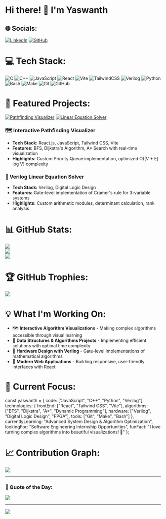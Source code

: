 # Hi there! 👋 I'm Yaswanth

## 🌐 Socials:
[![LinkedIn](https://img.shields.io/badge/LinkedIn-%230077B5.svg?logo=linkedin&logoColor=white)]([https://linkedin.com/in/your-linkedin-profile](https://www.linkedin.com/in/adimulam-yaswanth-veera-nagesh-6014382a3/)) 
[![GitHub](https://img.shields.io/badge/GitHub-%23121011.svg?logo=github&logoColor=white)](https://github.com/yaswanth230755)

# 💻 Tech Stack:
![C](https://img.shields.io/badge/c-%2300599C.svg?style=for-the-badge&logo=c&logoColor=white) 
![C++](https://img.shields.io/badge/c++-%2300599C.svg?style=for-the-badge&logo=c%2B%2B&logoColor=white) 
![JavaScript](https://img.shields.io/badge/javascript-%23323330.svg?style=for-the-badge&logo=javascript&logoColor=%23F7DF1E) 
![React](https://img.shields.io/badge/react-%2320232a.svg?style=for-the-badge&logo=react&logoColor=%2361DAFB) 
![Vite](https://img.shields.io/badge/vite-%23646CFF.svg?style=for-the-badge&logo=vite&logoColor=white) 
![TailwindCSS](https://img.shields.io/badge/tailwindcss-%2338B2AC.svg?style=for-the-badge&logo=tailwind-css&logoColor=white) 
![Verilog](https://img.shields.io/badge/Verilog-%23FF6600.svg?style=for-the-badge&logo=verilog&logoColor=white) 
![Python](https://img.shields.io/badge/python-3670A0?style=for-the-badge&logo=python&logoColor=ffdd54) 
![Bash](https://img.shields.io/badge/bash-%23121011.svg?style=for-the-badge&logo=gnu-bash&logoColor=white) 
![Make](https://img.shields.io/badge/Make-%23427819.svg?style=for-the-badge&logo=cmake&logoColor=white) 
![Git](https://img.shields.io/badge/git-%23F05033.svg?style=for-the-badge&logo=git&logoColor=white) 
![GitHub](https://img.shields.io/badge/github-%23121011.svg?style=for-the-badge&logo=github&logoColor=white)

# 🚀 Featured Projects:
[![Pathfinding Visualizer](https://img.shields.io/badge/🗺️%20Pathfinding%20Visualizer-React%20|%20Algorithms-blue?style=for-the-badge)](https://github.com/yaswanth230755/ShortestPathVisualizer)
[![Linear Equation Solver](https://img.shields.io/badge/🔧%20Linear%20Equation%20Solver-Verilog%20|%20Hardware-orange?style=for-the-badge)](https://github.com/yaswanth230755/verilog-linear-equation-solver)

### 🗺️ Interactive Pathfinding Visualizer
- **Tech Stack:** React.js, JavaScript, Tailwind CSS, Vite
- **Features:** BFS, Dijkstra's Algorithm, A* Search with real-time visualization
- **Highlights:** Custom Priority Queue implementation, optimized O((V + E) log V) complexity

### 🔧 Verilog Linear Equation Solver  
- **Tech Stack:** Verilog, Digital Logic Design
- **Features:** Gate-level implementation of Cramer's rule for 3-variable systems
- **Highlights:** Custom arithmetic modules, determinant calculation, rank analysis

# 📊 GitHub Stats:
![](https://github-readme-stats.vercel.app/api?username=yaswanth230755&theme=radical&hide_border=false&include_all_commits=false&count_private=false)<br/>
![](https://github-readme-streak-stats.herokuapp.com/?user=yaswanth230755&theme=radical&hide_border=false)<br/>
![](https://github-readme-stats.vercel.app/api/top-langs/?username=yaswanth230755&theme=radical&hide_border=false&include_all_commits=false&count_private=false&layout=compact)

# 🏆 GitHub Trophies:
![](https://github-profile-trophy.vercel.app/?username=yaswanth230755&theme=radical&no-frame=false&no-bg=false&margin-w=4)

# 💡 What I'm Working On:
- 🗺️ **Interactive Algorithm Visualizations** - Making complex algorithms accessible through visual learning
- 🧠 **Data Structures & Algorithms Projects** - Implementing efficient solutions with optimal time complexity
- 🔧 **Hardware Design with Verilog** - Gate-level implementations of mathematical algorithms
- 📱 **Modern Web Applications** - Building responsive, user-friendly interfaces with React

# 🎯 Current Focus:

const yaswanth = {
code: ["JavaScript", "C++", "Python", "Verilog"],
technologies: {
frontEnd: ["React", "Tailwind CSS", "Vite"],
algorithms: ["BFS", "Dijkstra", "A*", "Dynamic Programming"],
hardware: ["Verilog", "Digital Logic Design", "FPGA"],
tools: ["Git", "Make", "Bash"]
},
currentlyLearning: "Advanced System Design & Algorithm Optimization",
lookingFor: "Software Engineering Internship Opportunities",
funFact: "I love turning complex algorithms into beautiful visualizations! 🎨"
};


# 📈 Contribution Graph:
![](https://github-readme-activity-graph.vercel.app/graph?username=yaswanth230755&bg_color=1a1b27&color=70a5fd&line=70a5fd&point=bf91f3&area=true&hide_border=true)

---
### 💭 Quote of the Day:
![](https://quotes-github-readme.vercel.app/api?type=horizontal&theme=radical)

---
[![](https://visitcount.itsvg.in/api?id=yaswanth230755&icon=2&color=6)](https://visitcount.itsvg.in)

<!-- Crafted with passion for algorithms and clean code 💻✨ -->

